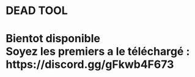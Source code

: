 # DEAD TOOL
<h1>Bientot disponible<br>Soyez les premiers a le téléchargé : https://discord.gg/gFkwb4F673</h1>
